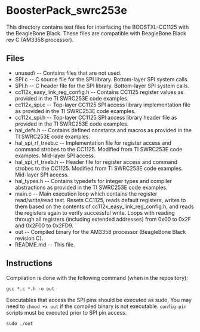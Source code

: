 # BoosterPack_swrc253e

This directory contains test files for interfacing the BOOSTXL-CC1125 with the BeagleBone Black. These files are compatible with BeagleBone Black rev C (AM3358 processor).

## Files
- unused\ -- Contains files that are not used.
- SPI.c -- C source file for the SPI library. Bottom-layer SPI system calls.
- SPI.h -- C header file for the SPI library. Bottom-layer SPI system calls.
- cc112x_easy_link_reg_config.h -- Contains CC1125 register values as provided in the TI SWRC253E code examples.
- cc112x_spi.c -- Top-layer CC1125 SPI access library implementation file as provided in the TI SWRC253E code examples.
- cc112x_spi.h -- Top-layer CC1125 SPI access library header file as provided in the TI SWRC253E code examples.
- hal_defs.h -- Contains defined constants and macros as provided in the TI SWRC253E code examples.
- hal_spi_rf_trxeb.c -- Implementation file for register access and command strobes to the CC1125. Modified from TI SWRC253E code examples. Mid-layer SPI access.
- hal_spi_rf_trxeb.h -- Header file for register access and command strobes to the CC1125. Modified from TI SWRC253E code examples. Mid-layer SPI access.
- hal_types.h -- Contains typedefs for integer types and compiler abstractions as provided in the TI SWRC253E code examples.
- main.c -- Main execution loop which contains the register read/write/read test. Resets CC1125, reads default registers, writes to them based on the contents of cc112x_easy_link_reg_config.h, and reads the registers again to verify successful write. Loops with reading through all registers (including extended addresses) from 0x00 to 0x2F and 0x2F00 to 0x2FD9.
- out -- Compiled binary for the AM3358 processor (BeagleBone Black revision C).
- README.md -- This file.

## Instructions
Compilation is done with the following command (when in the repository):
```
gcc *.c *.h -o out
```
Executables that access the SPI pins should be executed as sudo. You may need to `chmod +x out` if the compiled binary is not executable. `config-pin` scripts must be executed prior to SPI pin access.
```
sudo ./out
```
